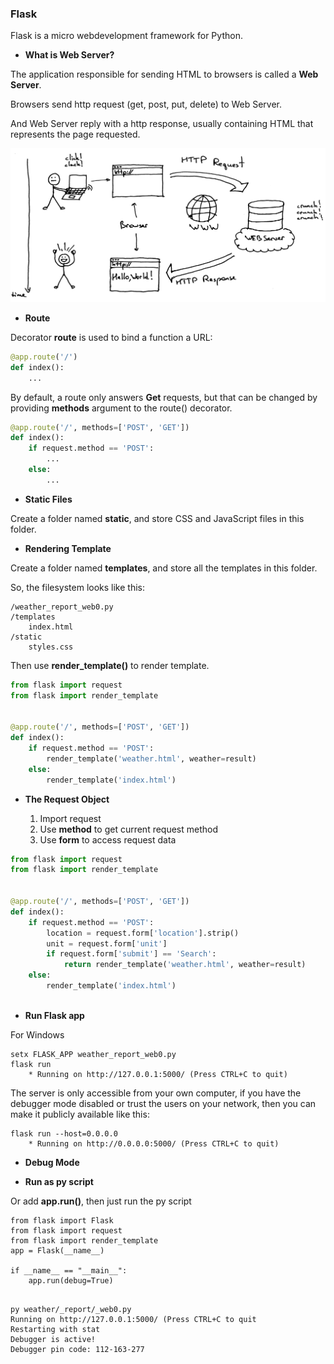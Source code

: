 ### Flask

Flask is a micro webdevelopment framework for Python.

* **What is Web Server?**

The application responsible for sending HTML to browsers is called a **Web Server**.

Browsers send http request (get, post, put, delete) to Web Server.

And Web Server reply with a http response, usually containing HTML that represents the page requested. 

![](/assets/ch4/HTTP_request_response.png)

* **Route**

Decorator **route** is used to bind a function a URL:

```python
@app.route('/')
def index():
    ...
```

By default, a route only answers **Get** requests, but that can be changed by providing **methods** argument to the route() decorator.

```python
@app.route('/', methods=['POST', 'GET'])
def index():
    if request.method == 'POST':
        ...
    else:
        ...
```
* **Static Files**

Create a folder named **static**, and store CSS and JavaScript files in this folder.

* **Rendering Template**

Create a folder named **templates**, and store all the templates in this folder.

So, the filesystem looks like this:

```
/weather_report_web0.py
/templates
    index.html
/static
    styles.css
```

Then use **render_template()** to render template.

```python
from flask import request
from flask import render_template


@app.route('/', methods=['POST', 'GET'])
def index():
    if request.method == 'POST':
        render_template('weather.html', weather=result)
    else:
        render_template('index.html')
```

* **The Request Object**

    1. Import request
    2. Use **method** to get current request method
    3. Use **form** to access request data

```python
from flask import request
from flask import render_template


@app.route('/', methods=['POST', 'GET'])
def index():
    if request.method == 'POST':
        location = request.form['location'].strip()
        unit = request.form['unit']
        if request.form['submit'] == 'Search':
            return render_template('weather.html', weather=result)
    else:
        render_template('index.html')
    
```

* **Run Flask app**

For Windows
```
setx FLASK_APP weather_report_web0.py
flask run
    * Running on http://127.0.0.1:5000/ (Press CTRL+C to quit)
```

The server is only accessible from your own computer, if you have the debugger mode disabled or trust the users on your network, then you can make it publicly available like this:

```
flask run --host=0.0.0.0
    * Running on http://0.0.0.0:5000/ (Press CTRL+C to quit)
```

* **Debug Mode**


* **Run as py script**

Or add **app.run()**, then just run the py script

```
from flask import Flask
from flask import request
from flask import render_template
app = Flask(__name__)

if __name__ == "__main__":
    app.run(debug=True)
    
```
```
py weather/_report/_web0.py
Running on http://127.0.0.1:5000/ (Press CTRL+C to quit
Restarting with stat
Debugger is active!
Debugger pin code: 112-163-277
```
    









